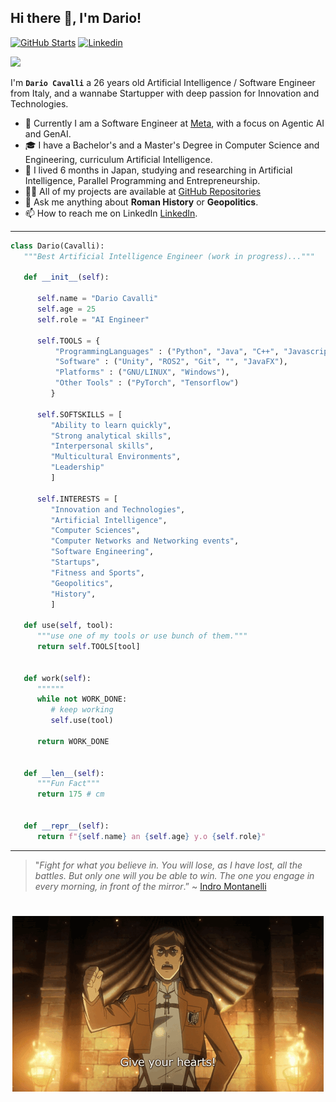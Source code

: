 <!-- <a target="blank"><img align="left" src="./assets/patric1.gif" /></a> -->

## Hi there 👋, I'm Dario!
[![GitHub Starts](https://img.shields.io/github/stars/Cavalli98?label=github&color=181717&logo=github&style=for-the-badge)](https://github.com/Cavalli98)
[![Linkedin](https://img.shields.io/badge/linked-in-369?style=for-the-badge&logo=linkedin&logoColor=white&color=blue)](http://www.linkedin.com/in/dario-cavalli-03111710)

<p align="left">
 <img src="https://readme-typing-svg.herokuapp.com/?lines=Welcome+to+my+GitHub+Profile!&center=true&width=360&height=30">
</p>

<!-- <a target="blank"><img align="left" src="./assets/profile_pic.gif" /></a> -->


I'm **`Dario Cavalli`** a 26 years old Artificial Intelligence / Software Engineer from Italy,
and a wannabe Startupper with deep passion for Innovation and Technologies.

- 💼 Currently I am a Software Engineer at [Meta](https://www.meta.com/), with a focus on Agentic AI and GenAI.
- 🎓 I have a Bachelor's and a Master's Degree in Computer Science and Engineering, curriculum Artificial Intelligence.
- 🎎 I lived 6 months in Japan, studying and researching in Artificial Intelligence, Parallel Programming and Entrepreneurship.
- 👨‍💻 All of my projects are available at [GitHub Repositories](https://github.com/Cavalli98?tab=repositories)
- 💬 Ask me anything about **Roman History** or **Geopolitics**.
- 📫 How to reach me on LinkedIn [LinkedIn](http://www.linkedin.com/in/dario-cavalli).


<!-- to print thick horizontal line -->
---

```python
class Dario(Cavalli):
   """Best Artificial Intelligence Engineer (work in progress)..."""
   
   def __init__(self):
     
      self.name = "Dario Cavalli"
      self.age = 25
      self.role = "AI Engineer"

      self.TOOLS = {
          "ProgrammingLanguages" : ("Python", "Java", "C++", "Javascript", "Prolog", "R"),
          "Software" : ("Unity", "ROS2", "Git", "", "JavaFX"),
          "Platforms" : ("GNU/LINUX", "Windows"),
          "Other Tools" : ("PyTorch", "Tensorflow")
         }

      self.SOFTSKILLS = [
         "Ability to learn quickly",
         "Strong analytical skills",
         "Interpersonal skills",
         "Multicultural Environments",
         "Leadership"
         ]

      self.INTERESTS = [
         "Innovation and Technologies",
         "Artificial Intelligence",
         "Computer Sciences",
         "Computer Networks and Networking events",
         "Software Engineering",
         "Startups",
         "Fitness and Sports",
         "Geopolitics",
         "History",
         ]

   def use(self, tool):
      """use one of my tools or use bunch of them."""
      return self.TOOLS[tool]


   def work(self):
      """"""
      while not WORK_DONE:
         # keep working
         self.use(tool)

      return WORK_DONE


   def __len__(self):
      """Fun Fact"""
      return 175 # cm


   def __repr__(self):
      return f"{self.name} an {self.age} y.o {self.role}"

```
---

> "_Fight for what you believe in. You will lose, as I have lost, all the battles. But only one will you be able to win. The one you engage in every morning, in front of the mirror_.”
> ~ [Indro Montanelli](https://en.wikipedia.org/wiki/Indro_Montanelli)

#
<p align="center">
<a href="https://Cavalli98.github.io/" target="blank"><img src="https://github.com/Cavalli98/Cavalli98/blob/main/assets/shinzou.gif" /></a>
</p>

# 

